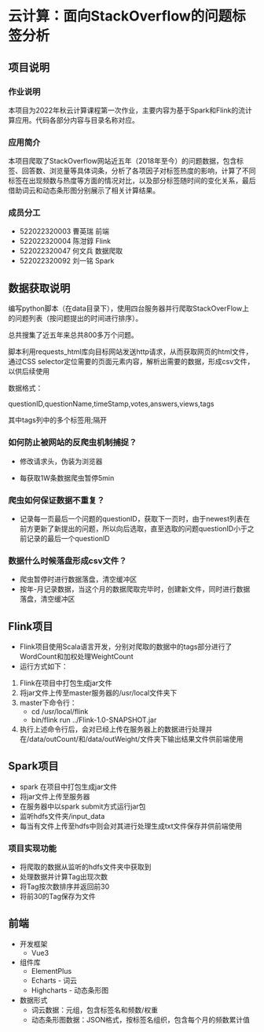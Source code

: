 # 云计算：面向StackOverflow的问题标签分析

## 项目说明

### 作业说明

本项目为2022年秋云计算课程第一次作业，主要内容为基于Spark和Flink的流计算应用。代码各部分内容与目录名称对应。

### 应用简介

本项目爬取了StackOverflow网站近五年（2018年至今）的问题数据，包含标签、回答数、浏览量等具体词条，分析了各项因子对标签热度的影响，计算了不同标签在出现频数与热度等方面的情况对比，以及部分标签随时间的变化关系，最后借助词云和动态条形图分别展示了相关计算结果。

### 成员分工

- 522022320003 曹英瑞 前端
- 522022320004 陈泔錞 Flink
- 522022320047 何文兵 数据爬取
- 522022320092 刘一铭 Spark

## 数据获取说明

编写python脚本（在data目录下），使用四台服务器并行爬取StackOverFlow上的问题列表（按问题提出的时间进行排序）。

总共搜集了近五年来总共800多万个问题。

脚本利用requests_html库向目标网站发送http请求，从而获取网页的html文件，通过CSS selector定位需要的页面元素内容，解析出需要的数据，形成csv文件，以供后续使用

数据格式：

questionID,questionName,timeStamp,votes,answers,views,tags

其中tags列中的多个标签用;隔开

### 如何防止被网站的反爬虫机制捕捉？

- 修改请求头，伪装为浏览器

- 每获取1W条数据爬虫暂停5min

### 爬虫如何保证数据不重复？

- 记录每一页最后一个问题的questionID，获取下一页时，由于newest列表在前方更新了新提出的问题，所以向后选取，直至选取的问题questionID小于之前记录的最后一个questionID

### 数据什么时候落盘形成csv文件？

- 爬虫暂停时进行数据落盘，清空缓冲区
- 按年-月记录数据，当这个月的数据爬取完毕时，创建新文件，同时进行数据落盘，清空缓冲区

## Flink项目

- Flink项目使用Scala语言开发，分别对爬取的数据中的tags部分进行了WordCount和加权处理WeightCount
- 运行方式如下：

1. Flink在项目中打包生成jar文件
2. 将jar文件上传至master服务器的/usr/local文件夹下
3. master下命令行：
   - cd /usr/local/flink
   - bin/flink run ../Flink-1.0-SNAPSHOT.jar
4. 执行上述命令行后，会对已经上传在服务器上的数据进行处理并在/data/outCount/和/data/outWeight/文件夹下输出结果文件供前端使用


## Spark项目

- spark 在项目中打包生成jar文件
- 将jar文件上传至服务器
- 在服务器中以spark submit方式运行jar包
- 监听hdfs文件夹/input_data
- 每当有文件上传至hdfs中则会对其进行处理生成txt文件保存并供前端使用

### 项目实现功能

- 将爬取的数据从监听的hdfs文件夹中获取到
- 处理数据并计算Tag出现次数
- 将Tag按次数排序并返回前30
- 将前30的Tag保存为文件


## 前端

- 开发框架
  - Vue3
- 组件库
  - ElementPlus
  - Echarts - 词云
  - Highcharts - 动态条形图
- 数据形式
  - 词云数据：元组，包含标签名和频数/权重
  - 动态条形图数据：JSON格式，按标签名组织，包含每个月的频数累计值